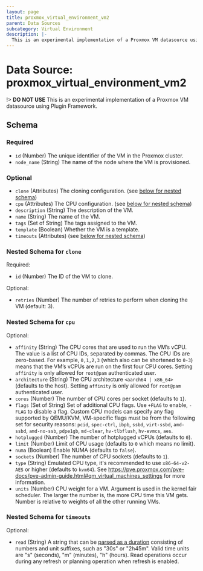 ```yaml
---
layout: page
title: proxmox_virtual_environment_vm2
parent: Data Sources
subcategory: Virtual Environment
description: |-
  This is an experimental implementation of a Proxmox VM datasource using Plugin Framework.
---
```


# Data Source: proxmox_virtual_environment_vm2

!> **DO NOT USE**
This is an experimental implementation of a Proxmox VM datasource using Plugin Framework.



<!-- schema generated by tfplugindocs -->
## Schema

### Required

- `id` (Number) The unique identifier of the VM in the Proxmox cluster.
- `node_name` (String) The name of the node where the VM is provisioned.

### Optional

- `clone` (Attributes) The cloning configuration. (see [below for nested schema](#nestedatt--clone))
- `cpu` (Attributes) The CPU configuration. (see [below for nested schema](#nestedatt--cpu))
- `description` (String) The description of the VM.
- `name` (String) The name of the VM.
- `tags` (Set of String) The tags assigned to the VM.
- `template` (Boolean) Whether the VM is a template.
- `timeouts` (Attributes) (see [below for nested schema](#nestedatt--timeouts))

<a id="nestedatt--clone"></a>
### Nested Schema for `clone`

Required:

- `id` (Number) The ID of the VM to clone.

Optional:

- `retries` (Number) The number of retries to perform when cloning the VM (default: 3).


<a id="nestedatt--cpu"></a>
### Nested Schema for `cpu`

Optional:

- `affinity` (String) The CPU cores that are used to run the VM’s vCPU. The value is a list of CPU IDs, separated by commas. The CPU IDs are zero-based.  For example, `0,1,2,3` (which also can be shortened to `0-3`) means that the VM’s vCPUs are run on the first four CPU cores. Setting `affinity` is only allowed for `root@pam` authenticated user.
- `architecture` (String) The CPU architecture `<aarch64 | x86_64>` (defaults to the host). Setting `affinity` is only allowed for `root@pam` authenticated user.
- `cores` (Number) The number of CPU cores per socket (defaults to `1`).
- `flags` (Set of String) Set of additional CPU flags. Use `+FLAG` to enable, `-FLAG` to disable a flag. Custom CPU models can specify any flag supported by QEMU/KVM, VM-specific flags must be from the following set for security reasons: `pcid`, `spec-ctrl`, `ibpb`, `ssbd`, `virt-ssbd`, `amd-ssbd`, `amd-no-ssb`, `pdpe1gb`, `md-clear`, `hv-tlbflush`, `hv-evmcs`, `aes`.
- `hotplugged` (Number) The number of hotplugged vCPUs (defaults to `0`).
- `limit` (Number) Limit of CPU usage (defaults to `0` which means no limit).
- `numa` (Boolean) Enable NUMA (defaults to `false`).
- `sockets` (Number) The number of CPU sockets (defaults to `1`).
- `type` (String) Emulated CPU type, it's recommended to use `x86-64-v2-AES` or higher (defaults to `kvm64`). See https://pve.proxmox.com/pve-docs/pve-admin-guide.html#qm_virtual_machines_settings for more information.
- `units` (Number) CPU weight for a VM. Argument is used in the kernel fair scheduler. The larger the number is, the more CPU time this VM gets. Number is relative to weights of all the other running VMs.


<a id="nestedatt--timeouts"></a>
### Nested Schema for `timeouts`

Optional:

- `read` (String) A string that can be [parsed as a duration](https://pkg.go.dev/time#ParseDuration) consisting of numbers and unit suffixes, such as "30s" or "2h45m". Valid time units are "s" (seconds), "m" (minutes), "h" (hours). Read operations occur during any refresh or planning operation when refresh is enabled.

